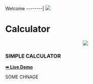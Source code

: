 Welcome
--------|
![](https://media.tenor.com/iVCiM9W7cvYAAAAd/welcome.gif)

# Calculator
<p align="center"><img src="https://github.com/U7P4L-IN/simple-calculator/blob/main/169086855-bd20e6e0-3675-4db6-b086-0298005973f4.png">

### SIMPLE CALCULATOR

<a href="https://u7p4l-in.github.io/simple-calculator/"><strong>➥ Live Demo</strong></a>

SOME CHNAGE

